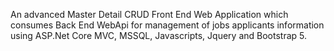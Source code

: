 An advanced Master Detail CRUD Front End Web Application which consumes Back End WebApi for management of jobs applicants information using ASP.Net Core MVC, MSSQL, Javascripts, Jquery and Bootstrap 5. 
